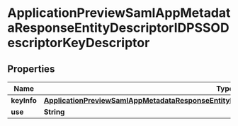 

# ApplicationPreviewSamlAppMetadataResponseEntityDescriptorIDPSSODescriptorKeyDescriptor


## Properties

| Name | Type | Description | Notes |
|------------ | ------------- | ------------- | -------------|
|**keyInfo** | [**ApplicationPreviewSamlAppMetadataResponseEntityDescriptorIDPSSODescriptorKeyDescriptorKeyInfo**](ApplicationPreviewSamlAppMetadataResponseEntityDescriptorIDPSSODescriptorKeyDescriptorKeyInfo.md) |  |  [optional] |
|**use** | **String** |  |  [optional] |




